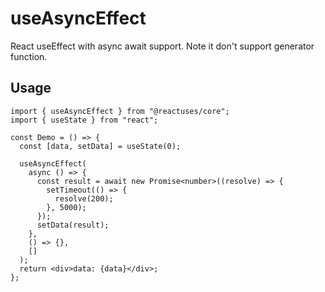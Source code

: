 # useAsyncEffect

React useEffect with async await support. Note it don't support generator function.

## Usage

```tsx
import { useAsyncEffect } from "@reactuses/core";
import { useState } from "react";

const Demo = () => {
  const [data, setData] = useState(0);

  useAsyncEffect(
    async () => {
      const result = await new Promise<number>((resolve) => {
        setTimeout(() => {
          resolve(200);
        }, 5000);
      });
      setData(result);
    },
    () => {},
    []
  );
  return <div>data: {data}</div>;
};
```
